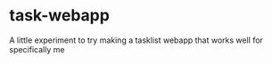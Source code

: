 # task-webapp
 A little experiment to try making a tasklist webapp that works well for specifically me
